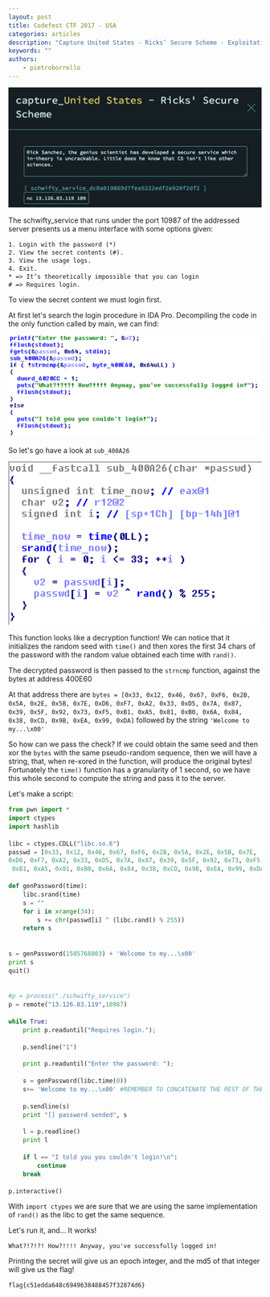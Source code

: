 ```yaml
---
layout: post
title: Codefest CTF 2017 - USA
categories: articles
description: "Capture United States - Ricks’ Secure Scheme - Exploitation"
keywords: ""
authors:
    - pietroborrello
---
```


![alt text](../../assets/codefest17/USA-1.png "USA Presentation Homescreen")


The schwifty_service that runs under the port 10987 of the addressed server presents us a menu interface with some options given:



```
1. Login with the password (*)
2. View the secret contents (#).
3. View the usage logs.
4. Exit.
* => It’s theoretically impossible that you can login
# => Requires login.
```

To view the secret content we must login first.

At first let's search the login procedure in IDA Pro. Decompiling the code in the only function called by main, we can find:

![alt](../../assets/codefest17/USA-2.png)

So let's go have a look at `sub_400A26`

![alt](../../assets/codefest17/USA-3.png)

This function looks like a decryption function! We can notice that it initializes the random seed with `time()` and then xores the first 34 chars of the password with the random value obtained each time with `rand()`.

The decrypted password is then passed to the `strncmp` function, against the bytes at address 400E60

At that address there are `bytes = [0x33, 0x12, 0x46, 0x67, 0xF6, 0x2B, 0x5A, 0x2E, 0x5B, 0x7E, 0xD6, 0xF7, 0xA2, 0x33, 0xD5, 0x7A, 0x87, 0x39, 0x5F, 0x92, 0x73, 0xF5, 0xB1, 0xA5, 0x81, 0xB0, 0x6A, 0x84, 0x38, 0xCD, 0x9B, 0xEA, 0x99, 0xDA]` followed by the string `'Welcome to my...\x00'`

So how can we pass the check? If we could obtain the same seed and then xor the `bytes` with the same pseudo-random sequence, then we will have a string, that, when re-xored in the function, will produce the original bytes!
Fortunately the `time()` function has a granularity of 1 second, so we have this whole second to compute the string and pass it to the server.

Let's make a script:
```python
from pwn import *
import ctypes
import hashlib

libc = ctypes.CDLL("libc.so.6")
passwd = [0x33, 0x12, 0x46, 0x67, 0xF6, 0x2B, 0x5A, 0x2E, 0x5B, 0x7E,
0xD6, 0xF7, 0xA2, 0x33, 0xD5, 0x7A, 0x87, 0x39, 0x5F, 0x92, 0x73, 0xF5,
 0xB1, 0xA5, 0x81, 0xB0, 0x6A, 0x84, 0x38, 0xCD, 0x9B, 0xEA, 0x99, 0xDA]

def genPassword(time):
    libc.srand(time)
    s = ""
    for i in xrange(34):
        s += chr(passwd[i] ^ (libc.rand() % 255))
    return s


s = genPassword(1505768803) + 'Welcome to my...\x00'    
print s
quit()


#p = process("./schwifty_service")
p = remote("13.126.83.119",10987)

while True:
    print p.readuntil("Requires login.");

    p.sendline("1")

    print p.readuntil("Enter the password: ");

    s = genPassword(libc.time(0))
    s+= 'Welcome to my...\x00' #REMEMBER TO CONCATENATE THE REST OF THE STRING

    p.sendline(s)
    print "[] password sended", s

    l = p.readline()
    print l

    if l == "I told you you couldn't login!\n":
        continue
    break

p.interactive()

```

With `import ctypes` we are sure that we are using the same implementation of `rand()` as the libc to get the same sequence.

Let's run it, and... It works!
```
What?!?!?! How?!!!! Anyway, you've successfully logged in!
```

Printing the secret will give us an epoch integer, and the md5 of that integer will give us the flag!
```
flag{c51edda648c6949638488457f32874d6}
```
